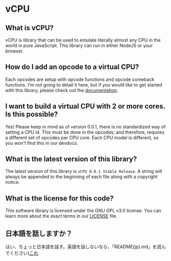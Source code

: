 # vCPU
## What is vCPU?
vCPU is library that can be used to emulate literally almost any CPU in the world in pure JavaScript. This library can run in either NodeJS or your browser.

## How do I add an opcode to a virtual CPU?
Each opcodes are setup with opcode functions and opcode comeback functions.
I'm not going to detail it here, but if you would like to get started with this library, please check out the [documentation](/devdocs/en).

## I want to build a virtual CPU with 2 or more cores. Is this possible?
Yes! Please keep in mind as of version 0.0.1, there is no standardized way of setting a CPU id.
This must be done in the opcodes; and therefore, requires a different set of opcodes per CPU core.
Each CPU model is different, so you won't find this in our devdocs.

## What is the latest version of this library?
The latest version of this library is `vCPU 0.0.1 Stable Release`. A string will always be appended to the beginning of each file along with a copyright notice.

## What is the license for this code?
This software library is licensed under the GNU GPL v3.0 license. You can learn more about the exact terms in our [LICENSE](/LICENSE) file.

## 日本語を話しますか？
はい、ちょっと日本語を話す。英語を話しないなら、「README(jp).md」を読んでください([これ](/README(jp).md)
